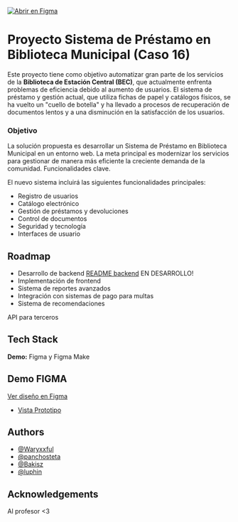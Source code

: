 [![Abrir en Figma](https://img.shields.io/badge/Figma-Design-blue?logo=figma)](https://www.figma.com/design/khz4CZWwUWkym0Egrsx7mc/Caso16_SecretoEnElLago?node-id=0-1)

# Proyecto Sistema de Préstamo en Biblioteca Municipal (Caso 16) 

Este proyecto tiene como objetivo automatizar gran parte de los servicios de la **Biblioteca de Estación Central (BEC)**, que actualmente enfrenta problemas de eficiencia debido al aumento de usuarios. El sistema de préstamo y gestión actual, que utiliza fichas de papel y catálogos físicos, se ha vuelto un "cuello de botella" y ha llevado a procesos de recuperación de documentos lentos y a una disminución en la satisfacción de los usuarios.

### Objetivo

La solución propuesta es desarrollar un Sistema de Préstamo en Biblioteca Municipal en un entorno web. La meta principal es modernizar los servicios para gestionar de manera más eficiente la creciente demanda de la comunidad.
Funcionalidades clave.

El nuevo sistema incluirá las siguientes funcionalidades principales:

- Registro de usuarios
- Catálogo electrónico
- Gestión de préstamos y devoluciones
- Control de documentos
- Seguridad y tecnología
- Interfaces de usuario

## Roadmap

- Desarrollo de backend [README backend](backend/README.md) EN DESARROLLO!
- Implementación de frontend
- Sistema de reportes avanzados
- Integración con sistemas de pago para multas
- Sistema de recomendaciones

API para terceros

## Tech Stack
**Demo:** Figma y Figma Make

## Demo FIGMA

[Ver diseño en Figma](https://www.figma.com/design/khz4CZWwUWkym0Egrsx7mc/Caso16_SecretoEnElLago?node-id=0-1)
  - [Vista Prototipo](https://www.figma.com/proto/khz4CZWwUWkym0Egrsx7mc/Caso16_SecretoEnElLago?node-id=0-1&t=idafGVbU3IY7rNod-1)

## Authors

- [@Waryxxful](https://github.com/Waryxxful)
- [@panchosteta](https://github.com/panchosteta)
- [@Bakisz](https://github.com/Bakisz)
- [@luphin](https://github.com/luphin)


## Acknowledgements

Al profesor <3


